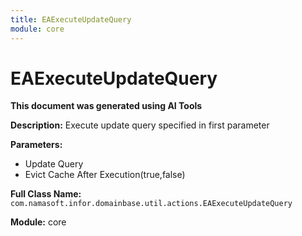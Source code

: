 ```yaml
---
title: EAExecuteUpdateQuery
module: core
---
```



<div class='entity-flows'>

# EAExecuteUpdateQuery

**This document was generated using AI Tools**

**Description:** Execute update query specified in first parameter

**Parameters:**
- Update Query
- Evict Cache After Execution(true,false)

**Full Class Name:** `com.namasoft.infor.domainbase.util.actions.EAExecuteUpdateQuery`

**Module:** core


</div>

